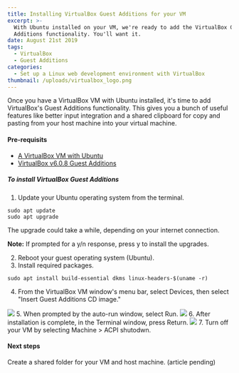 ```yaml
---
title: Installing VirtualBox Guest Additions for your VM
excerpt: >-
  With Ubuntu installed on your VM, we're ready to add the VirtualBox Guest
  Additions functionality. You'll want it.
date: August 21st 2019
tags:
  - VirtualBox
  - Guest Additions
categories:
  - Set up a Linux web development environment with VirtualBox
thumbnail: /uploads/virtualbox_logo.png
---
```

Once you have a VirtualBox VM with Ubuntu installed, it's time to add VirtualBox's Guest Additions functionality. This gives you a bunch of useful features like better input integration and a shared clipboard for copy and pasting from your host machine into your virtual machine.

#### Pre-requisits
+ [A VirtualBox VM with Ubuntu](https://the-canney-valley.kyleblankrollins.com/posts/installing-ubuntu-on-your-virtualbox-vm)
+ [VirtualBox v6.0.8 Guest Additions](http://download.virtualbox.org/virtualbox/6.0.8/)

##### To install VirtualBox Guest Additions
1. Update your Ubuntu operating system from the terminal.
  ```
  sudo apt update
  sudo apt upgrade
  ```
  The upgrade could take a while, depending on your internet connection.
  <div class="note"><p><strong>Note:</strong> If prompted for a y/n response, press y to install the upgrades.</p></div>

2. Reboot your guest operating system (Ubuntu).
3. Install required packages.
  ```
  sudo apt install build-essential dkms linux-headers-$(uname -r)
  ```
4. From the VirtualBox VM window's menu bar, select Devices, then select "Insert Guest Additions CD image."
<img class="procedure-image" src="/uploads/mount_guest_additions.png" />
5. When prompted by the auto-run window, select Run.
<img class="procedure-image" src="/uploads/run_guest_additions.png" />
6. After installation is complete, in the Terminal window, press Return.
<img class="procedure-image" src="/uploads/finish_guest_additions.png" />
7. Turn off your VM by selecting Machine > ACPI shutodwn.

#### Next steps
Create a shared folder for your VM and host machine. (article pending)
